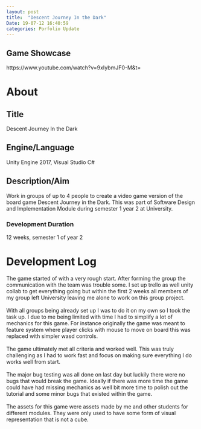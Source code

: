 ```yaml
---
layout: post
title:  "Descent Journey In the Dark"
Date: 19-07-12 16:40:59 
categories: Porfolio Update
---
```

<p>
<h2><b>Game Showcase</b></h2></p>
<p>https://www.youtube.com/watch?v=9xIybmJF0-M&t=</p>
<p>
<h1><b>About</b></h1>
<h2><b>Title</b></h2>
Descent Journey In the Dark
<h2><b>Engine/Language</b></h2>
Unity Engine 2017, Visual Studio C#
<h2><b> Description/Aim</b></h2>
Work in groups of up to 4 people to create a video game version of the board game Descent Journey in the Dark. This was part of Software Design and Implementation Module during semester 1 year 2 at University.
<h3>Development Duration</h3>
12 weeks, semester 1 of year 2 
<h1><b>Development Log</b></h1>
The game started of with a very rough start. After forming the group the communication with the team was trouble some. I set up trello as well unity collab to get everything going but within the first 2 weeks all members of my group left University leaving me alone to work on this group project.
<br></br>
With all groups being already set up I was to do it on my own so I took the task up. I due to me being limited with time I had to simplify a lot of mechanics for this game. For instance originally the game was meant to feature system where player clicks with mouse to move on board this was replaced with simpler wasd controls.<br></br>
The game ultimately met all criteria and worked well. This was truly challenging as I had to work fast and focus on making sure everything I do works well from start.<br></br>
The major bug testing was all done on last day but luckily there were no bugs that would break the game. Ideally if there was more time the game could have had missing mechanics as well bit more time to polish out the tutorial and some minor bugs that existed within the game.<br></br>
The assets for this game were assets made by me and other students for different modules. They were only used to have some form of visual representation that is not a cube.

</p>



